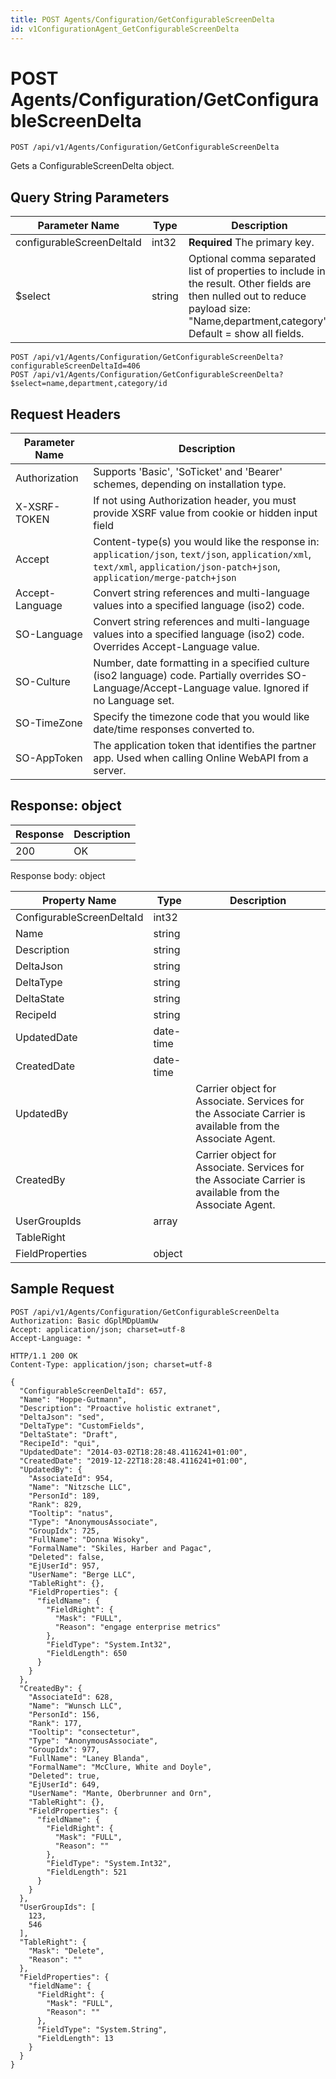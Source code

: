 ```yaml
---
title: POST Agents/Configuration/GetConfigurableScreenDelta
id: v1ConfigurationAgent_GetConfigurableScreenDelta
---
```


# POST Agents/Configuration/GetConfigurableScreenDelta

```http
POST /api/v1/Agents/Configuration/GetConfigurableScreenDelta
```

Gets a ConfigurableScreenDelta object.







## Query String Parameters

| Parameter Name | Type |  Description |
|----------------|------|--------------|
| configurableScreenDeltaId | int32 | **Required** The primary key. |
| $select | string |  Optional comma separated list of properties to include in the result. Other fields are then nulled out to reduce payload size: "Name,department,category". Default = show all fields. |

```http
POST /api/v1/Agents/Configuration/GetConfigurableScreenDelta?configurableScreenDeltaId=406
POST /api/v1/Agents/Configuration/GetConfigurableScreenDelta?$select=name,department,category/id
```


## Request Headers

| Parameter Name | Description |
|----------------|-------------|
| Authorization  | Supports 'Basic', 'SoTicket' and 'Bearer' schemes, depending on installation type. |
| X-XSRF-TOKEN   | If not using Authorization header, you must provide XSRF value from cookie or hidden input field |
| Accept         | Content-type(s) you would like the response in: `application/json`, `text/json`, `application/xml`, `text/xml`, `application/json-patch+json`, `application/merge-patch+json` |
| Accept-Language | Convert string references and multi-language values into a specified language (iso2) code. |
| SO-Language | Convert string references and multi-language values into a specified language (iso2) code. Overrides Accept-Language value. |
| SO-Culture | Number, date formatting in a specified culture (iso2 language) code. Partially overrides SO-Language/Accept-Language value. Ignored if no Language set. |
| SO-TimeZone | Specify the timezone code that you would like date/time responses converted to. |
| SO-AppToken | The application token that identifies the partner app. Used when calling Online WebAPI from a server. |


## Response: object



| Response | Description |
|----------------|-------------|
| 200 | OK |

Response body: object

| Property Name | Type |  Description |
|----------------|------|--------------|
| ConfigurableScreenDeltaId | int32 |  |
| Name | string |  |
| Description | string |  |
| DeltaJson | string |  |
| DeltaType | string |  |
| DeltaState | string |  |
| RecipeId | string |  |
| UpdatedDate | date-time |  |
| CreatedDate | date-time |  |
| UpdatedBy |  | Carrier object for Associate. Services for the Associate Carrier is available from the <see cref="T:SuperOffice.CRM.Services.IAssociateAgent">Associate Agent</see>. |
| CreatedBy |  | Carrier object for Associate. Services for the Associate Carrier is available from the <see cref="T:SuperOffice.CRM.Services.IAssociateAgent">Associate Agent</see>. |
| UserGroupIds | array |  |
| TableRight |  |  |
| FieldProperties | object |  |

## Sample Request

```http!
POST /api/v1/Agents/Configuration/GetConfigurableScreenDelta
Authorization: Basic dGplMDpUamUw
Accept: application/json; charset=utf-8
Accept-Language: *
```

```http_
HTTP/1.1 200 OK
Content-Type: application/json; charset=utf-8

{
  "ConfigurableScreenDeltaId": 657,
  "Name": "Hoppe-Gutmann",
  "Description": "Proactive holistic extranet",
  "DeltaJson": "sed",
  "DeltaType": "CustomFields",
  "DeltaState": "Draft",
  "RecipeId": "qui",
  "UpdatedDate": "2014-03-02T18:28:48.4116241+01:00",
  "CreatedDate": "2019-12-22T18:28:48.4116241+01:00",
  "UpdatedBy": {
    "AssociateId": 954,
    "Name": "Nitzsche LLC",
    "PersonId": 189,
    "Rank": 829,
    "Tooltip": "natus",
    "Type": "AnonymousAssociate",
    "GroupIdx": 725,
    "FullName": "Donna Wisoky",
    "FormalName": "Skiles, Harber and Pagac",
    "Deleted": false,
    "EjUserId": 957,
    "UserName": "Berge LLC",
    "TableRight": {},
    "FieldProperties": {
      "fieldName": {
        "FieldRight": {
          "Mask": "FULL",
          "Reason": "engage enterprise metrics"
        },
        "FieldType": "System.Int32",
        "FieldLength": 650
      }
    }
  },
  "CreatedBy": {
    "AssociateId": 628,
    "Name": "Wunsch LLC",
    "PersonId": 156,
    "Rank": 177,
    "Tooltip": "consectetur",
    "Type": "AnonymousAssociate",
    "GroupIdx": 977,
    "FullName": "Laney Blanda",
    "FormalName": "McClure, White and Doyle",
    "Deleted": true,
    "EjUserId": 649,
    "UserName": "Mante, Oberbrunner and Orn",
    "TableRight": {},
    "FieldProperties": {
      "fieldName": {
        "FieldRight": {
          "Mask": "FULL",
          "Reason": ""
        },
        "FieldType": "System.Int32",
        "FieldLength": 521
      }
    }
  },
  "UserGroupIds": [
    123,
    546
  ],
  "TableRight": {
    "Mask": "Delete",
    "Reason": ""
  },
  "FieldProperties": {
    "fieldName": {
      "FieldRight": {
        "Mask": "FULL",
        "Reason": ""
      },
      "FieldType": "System.String",
      "FieldLength": 13
    }
  }
}
```